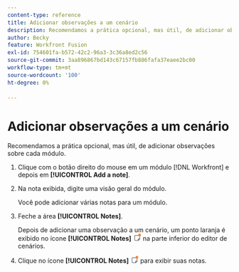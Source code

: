 ```yaml
---
content-type: reference
title: Adicionar observações a um cenário
description: Recomendamos a prática opcional, mas útil, de adicionar observações sobre cada módulo.
author: Becky
feature: Workfront Fusion
exl-id: 754601fa-b572-42c2-96a3-3c36a8ed2c56
source-git-commit: 3aa896867bd143c67157fb886fafa37eaee2bc00
workflow-type: tm+mt
source-wordcount: '100'
ht-degree: 0%

---
```


# Adicionar observações a um cenário

Recomendamos a prática opcional, mas útil, de adicionar observações sobre cada módulo.

1. Clique com o botão direito do mouse em um módulo [!DNL Workfront] e depois em **[!UICONTROL Add a note]**.
1. Na nota exibida, digite uma visão geral do módulo.

   Você pode adicionar várias notas para um módulo.

1. Feche a área **[!UICONTROL Notes]**.

   Depois de adicionar uma observação a um cenário, um ponto laranja é exibido no ícone **[!UICONTROL Notes]** ![Ícone Notas com ponto](assets/notes-icon-w-dot.png) na parte inferior do editor de cenários.

1. Clique no ícone **[!UICONTROL Notes]** ![Ícone Notas com ponto](assets/notes-icon-w-dot.png) para exibir suas notas.
